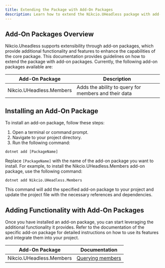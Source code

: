 ```yaml
---
title: Extending the Package with Add-On Packages
description: Learn how to extend the Nikcio.UHeadless package with add-on packages.
---
```


## Add-On Packages Overview

Nikcio.Uheadless supports extensibility through add-on packages, which provide additional functionality and features to enhance the capabilities of the core package. This documentation provides guidelines on how to extend the package with add-on packages. Currently, the following add-on packages available are:

| Add-On Package                            | Description                                              |
| ----------------------------------------- | -------------------------------------------------------- |
| Nikcio.UHeadless.Members                  | Adds the ability to query for members and their data     |

## Installing an Add-On Package

To install an add-on package, follow these steps:

1. Open a terminal or command prompt.
2. Navigate to your project directory.
3. Run the following command:

```shell
dotnet add [PackageName]
```

Replace `[PackageName]` with the name of the add-on package you want to install. For example, to install the Nikcio.UHeadless.Members add-on package, use the following command:

```shell
dotnet add Nikcio.UHeadless.Members
```

This command will add the specified add-on package to your project and update the project file with the necessary references and dependencies.

## Adding Functionality with Add-On Packages

Once you have installed an add-on package, you can start leveraging the additional functionality it provides. Refer to the documentation of the specific add-on package for detailed instructions on how to use its features and integrate them into your project.

| Add-On Package                            | Documentation                                            |
| ----------------------------------------- | -------------------------------------------------------- |
| Nikcio.UHeadless.Members                  | [Querying members](./querying/members)  |